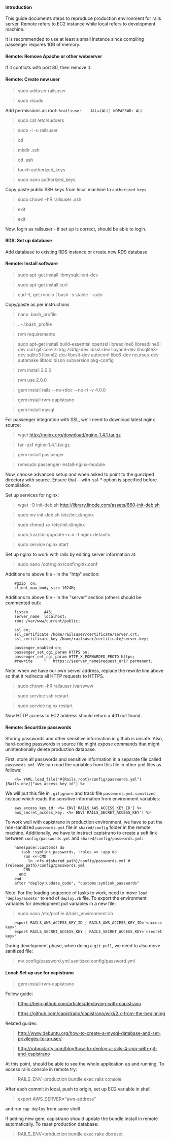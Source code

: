 #### Introduction

This guide documents steps to reproduce production environment for rails server. Remote refers to EC2 instance while local refers to development machine.

It is recommended to use at least a small instance since compiling passenger requires 1GB of memory.

#### Remote: Remove Apache or other webserver
If it conflicts with port 80, then remove it.

#### Remote: Create new user
> sudo adduser railsuser

> sudo visudo

Add permissions as root: `%railsuser    ALL=(ALL) NOPASSWD: ALL`

> sudo cat /etc/sudoers

> sudo -i -u railsuser

> cd

> mkdir .ssh

> cd .ssh

> touch authorized_keys

> sudo nano authorized_keys


Copy paste public SSH keys from local machine to `authorized_keys`

> sudo chown -hR railsuser .ssh

> exit

> exit

Now, login as railsuser - if set up is correct, should be able to login.

#### RDS: Set up database

Add database to existing RDS instance or create new RDS database

#### Remote: Install software

> sudo apt-get install libmysqlclient-dev

> sudo apt-get install curl

> curl -L get.rvm.io | bash -s stable --auto


Copy/paste as per instructions

> nano .bash_profile

> . ~/.bash_profile

> rvm requirements

> sudo apt-get install build-essential openssl libreadline6 libreadline6-dev curl git-core zlib1g zlib1g-dev libssl-dev libyaml-dev libsqlite3-dev sqlite3 libxml2-dev libxslt-dev autoconf libc6-dev ncurses-dev automake libtool bison  subversion pkg-config

> rvm install 2.0.0

> rvm use 2.0.0

> gem install rails --no-rdoc --no-ri -v 4.0.0

> gem install rvm-capistrano

> gem install mysql


For passenger integration with SSL, we'll need to download latest nginx source:

> wget http://nginx.org/download/nginx-1.4.1.tar.gz

> tar -zxf nginx-1.4.1.tar.gz

> gem install passenger

> rvmsudo passenger-install-nginx-module

Now, choose advanced setup and when asked to point to the gunziped directory with source. Ensure that --with-ssl-* option is specified before compilation.

Set up services for nginx:

> wget -O init-deb.sh http://library.linode.com/assets/660-init-deb.sh

> sudo mv init-deb.sh /etc/init.d/nginx

> sudo chmod +x /etc/init.d/nginx

> sudo /usr/sbin/update-rc.d -f nginx defaults

> sudo service nginx start 


Set up nginx to work with rails by editing server information at:

> sudo nano /opt/nginx/conf/nginx.conf

Additions to above file - in the "http" section:

        #gzip  on;
        client_max_body_size 1024M;

Additions to above file - in the "server" section (others should be commented out):

        listen       443;
        server_name  localhost;
        root /var/www/current/public;

        ssl on;
        ssl_certificate /home/railsuser/certificate/server.crt;
        ssl_certificate_key /home/railsuser/certificate/server.key;
        
        passenger_enabled on;
        passenger_set_cgi_param HTTPS on;
        passenger_set_cgi_param HTTP_X_FORWARDED_PROTO https;
        #rewrite     ^   https://$server_name$request_uri? permanent;

Note: when we have our own server address, replace the rewrite line above so that it redirects all HTTP requests to HTTPS.

> sudo chown -hR railsuser /var/www

> sudo service ssh restart

> sudo service nginx restart


Now HTTP access to EC2 address should return a 401 not found.

#### Remote: Securitize passwords

Storing passwords and other sensitive information in github is unsafe. Also, hard-coding passwords in source file might expose commands that might unintentionally delete production database.

First, store all passwords and sensitive information in a separate file called `passwords.yml`. We can read the variables from this file in other yml files as follows:

        <%= YAML.load_file("#{Rails.root}/config/passwords.yml")[Rails.env]["aws_access_key_id"] %>

We will put this file in `.gitignore` and track file `passwords.yml.sanitized` instead which reads the sensitive information from environment variables:

        aws_access_key_id: <%= ENV['RAILS_AWS_ACCESS_KEY_ID'] %>
        aws_secret_access_key: <%= ENV['RAILS_SECRET_ACCESS_KEY'] %>

To work well with capistrano in production environment, we have to put the non-sanitized `passwords.yml` file in `shared/config` folder in the remote machine. Additionally, we have to instruct capistrano to create a soft link between `config/passwords.yml` and `shared/config/passwords.yml`:

		namespace(:customs) do
		   task :symlink_passwords, :roles => :app do
		    run <<-CMD
		      ln -nfs #{shared_path}/config/passwords.yml #{release_path}/config/passwords.yml
		    CMD
		  end
		end
		after "deploy:update_code", "customs:symlink_passwords"

Note: For the loading sequence of tasks to work, need to move `load 'deploy/assets'` to end of `deploy.rb` file.
To export the environment variables for development put variables in a new file:

> sudo nano /etc/profile.d/rails_environment.sh

        export RAILS_AWS_ACCESS_KEY_ID ; RAILS_AWS_ACCESS_KEY_ID='<access key>'
        export RAILS_SECRET_ACCESS_KEY ; RAILS_SECRET_ACCESS_KEY='<secret key>'

During development phase, when doing a `git pull`, we need to also move sanitized file:

> mv config/password.yml.sanitized config/password.yml


#### Local: Set up use for capistrano

> gem install rvm-capistrano

Follow guide: 

> https://help.github.com/articles/deploying-with-capistrano

> https://github.com/capistrano/capistrano/wiki/2.x-from-the-beginning


Related guides:

> http://www.debuntu.org/how-to-create-a-mysql-database-and-set-privileges-to-a-user/

> http://robmclarty.com/blog/how-to-deploy-a-rails-4-app-with-git-and-capistrano


At this point, should be able to see the whole application up and running. To access rails console in remote try:

> RAILS_ENV=production bundle exec rails console

After each commit in local, push to origin, set up EC2 variable in shell:

> export AWS_SERVER="aws-address"

and run `cap deploy` from same shell

If adding new gem, capistrano should update the bundle install in remote automatically. To reset production database:

> RAILS_ENV=production bundle exec rake db:reset
